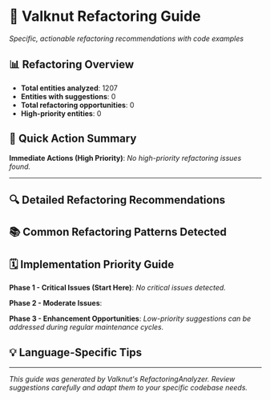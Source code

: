 # 🔨 Valknut Refactoring Guide

*Specific, actionable refactoring recommendations with code examples*

## 📊 Refactoring Overview

- **Total entities analyzed**: 1207
- **Entities with suggestions**: 0
- **Total refactoring opportunities**: 0
- **High-priority entities**: 0

## 🎯 Quick Action Summary

**Immediate Actions (High Priority)**:
*No high-priority refactoring issues found.*

---

## 🔍 Detailed Refactoring Recommendations

## 📚 Common Refactoring Patterns Detected

## 🗓️ Implementation Priority Guide

**Phase 1 - Critical Issues (Start Here)**:
*No critical issues detected.*

**Phase 2 - Moderate Issues**:

**Phase 3 - Enhancement Opportunities**:
*Low-priority suggestions can be addressed during regular maintenance cycles.*

## 💡 Language-Specific Tips

---

*This guide was generated by Valknut's RefactoringAnalyzer. Review suggestions carefully and adapt them to your specific codebase needs.*
